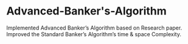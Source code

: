 # Advanced-Banker's-Algorithm
Implemented Advanced Banker’s Algorithm based on Research paper. 
Improved the Standard Banker’s Algorithm’s time & space Complexity.
